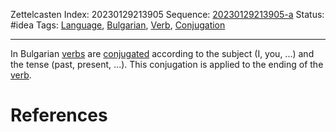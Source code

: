 Zettelcasten Index: 20230129213905
Sequence: [20230129213905-a](20230129213905-a.md)
Status: #idea
Tags: [Language](Language.md), [Bulgarian](Bulgarian.md), [Verb](Verb.md), [Conjugation](Conjugation.md)

---

In Bulgarian [verbs](Verb.md) are [conjugated](Conjugation.md) according to the subject (I, you, ...) and the tense (past, present, ...). This conjugation is applied to the ending of the [verb](Verb.md).

# References
